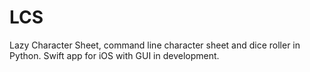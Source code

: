 LCS
===

Lazy Character Sheet, command line character sheet and dice roller in Python. Swift app for iOS with GUI in development.
